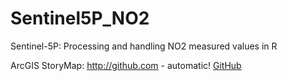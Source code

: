 # Sentinel5P_NO2
Sentinel-5P: Processing and handling NO2 measured values in R

ArcGIS StoryMap: 
http://github.com - automatic!
[GitHub](http://github.com)
